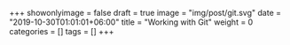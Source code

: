 +++
showonlyimage = false
draft = true
image = "img/post/git.svg"
date = "2019-10-30T01:01:01+06:00"
title = "Working with Git"
weight = 0
categories = []
tags = []
+++
